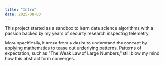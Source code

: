 ```yaml
---
title: "Intro"
date: 2025-08-03
---
```


This project started as a sandbox to learn data science algorithms with a passion backed by my years of security research inspecting telemetry.

More specifically, it arose from a desire to understand the concept by applying mathematics to tease out underlying patterns. Patterns of expectation, such as "The Weak Law of Large Numbers," still blow my mind how this abstract form converges.
